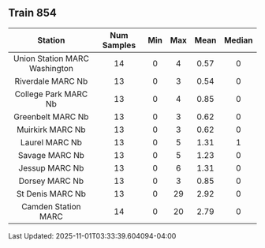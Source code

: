 ## Train 854

| Station | Num Samples | Min | Max | Mean | Median |
| :-----: | :---------: | :-: | :-: | :--: | :----: |
| Union Station MARC Washington | 14 | 0 | 4 | 0.57 | 0 |
| Riverdale MARC Nb | 13 | 0 | 3 | 0.54 | 0 |
| College Park MARC Nb | 13 | 0 | 4 | 0.85 | 0 |
| Greenbelt MARC Nb | 13 | 0 | 3 | 0.62 | 0 |
| Muirkirk MARC Nb | 13 | 0 | 3 | 0.62 | 0 |
| Laurel MARC Nb | 13 | 0 | 5 | 1.31 | 1 |
| Savage MARC Nb | 13 | 0 | 5 | 1.23 | 0 |
| Jessup MARC Nb | 13 | 0 | 6 | 1.31 | 0 |
| Dorsey MARC Nb | 13 | 0 | 3 | 0.85 | 0 |
| St Denis MARC Nb | 13 | 0 | 29 | 2.92 | 0 |
| Camden Station MARC | 14 | 0 | 20 | 2.79 | 0 |


Last Updated: 2025-11-01T03:33:39.604094-04:00